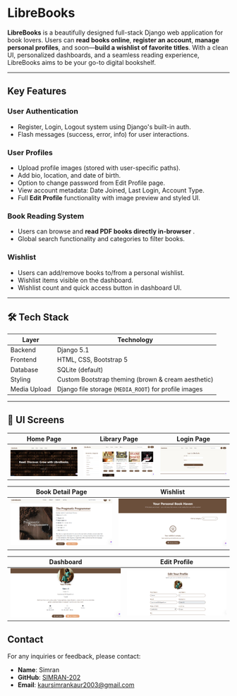 # LibreBooks

**LibreBooks** is a beautifully designed full-stack Django web application for book lovers. Users can **read books online**, **register an account**, **manage personal profiles**, and soon—**build a wishlist of favorite titles**. With a clean UI, personalized dashboards, and a seamless reading experience, LibreBooks aims to be your go-to digital bookshelf.

---

## Key Features

### User Authentication

- Register, Login, Logout system using Django's built-in auth.
- Flash messages (success, error, info) for user interactions.

### User Profiles

- Upload profile images (stored with user-specific paths).
- Add bio, location, and date of birth.
- Option to change password from Edit Profile page.
- View account metadata: Date Joined, Last Login, Account Type.
- Full **Edit Profile** functionality with image preview and styled UI.

### Book Reading System

- Users can browse and **read PDF books directly in-browser** .
- Global search functionality and categories to filter books.

### Wishlist

- Users can add/remove books to/from a personal wishlist.
- Wishlist items visible on the dashboard.
- Wishlist count and quick access button in dashboard UI.

---

## 🛠️ Tech Stack

| Layer        | Technology           |
|--------------|----------------------|
| Backend      | Django 5.1           |
| Frontend     | HTML, CSS, Bootstrap 5 |
| Database     | SQLite (default)     |
| Styling      | Custom Bootstrap theming (brown & cream aesthetic) |
| Media Upload | Django file storage (`MEDIA_ROOT`) for profile images |

---

## 🎨 UI Screens

| Home Page | Library Page | Login Page |
|-----------|--------------|------------|
| ![Home](screenshots/home.png) | ![Library](screenshots/library.png) | ![Login](screenshots/login.png) | 

| Book Detail Page | Wishlist |
|------------------|----------|
|![Book Detail](screenshots/book_detail.png) | ![Wishlist](screenshots/wishlist.png) |

| Dashboard | Edit Profile | 
|-----------|--------------|
| ![Dashboard](screenshots/dashboard.png) | ![Edit Profile](screenshots/edit_profile.png) | 


## Contact

For any inquiries or feedback, please contact:

- **Name**: Simran  
- **GitHub**: [SIMRAN-202](https://github.com/SIMRAN-202)  
- **Email**: kaursimrankaur2003@gmail.com
